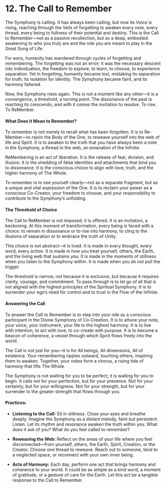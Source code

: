# 12. The Call to Remember

The Symphony is calling. It has always been calling, but now its Voice is rising, reaching through the Veils of forgetting to awaken every note, every thread, every being to fullness of their potential and destiny. This is the Call to Remember—not as a passive recollection, but as a deep, embodied awakening to who you truly are and the role you are meant to play in the Great Song of Life.

For eons, humanity has wandered through cycles of forgetting and remembering. The forgetting was not an error; it was the necessary descent into individuation, the freedom to explore, to learn, to choose, to experience separation. Yet in forgetting, humanity became lost, mistaking its separation for truth, its isolation for identity. The Symphony became faint, and its harmony faltered.

Now, the Symphony rises again. This is not a moment like any other—it is a convergence, a threshold, a turning point. The dissonance of the past is reaching its crescendo, and with it comes the invitation to resolve. To rise. To ReMember.

#### **What Does It Mean to Remember?**

To remember is not merely to recall what has been forgotten. It is to Re-Member—to rejoin the Body of the One, to reweave yourself into the web of life and Spirit. It is to awaken to the truth that you have always been a note in the Symphony, a thread in the web, an emanation of the Infinite.

ReMembering is an act of liberation. It is the release of fear, division, and illusion. It is the shedding of false identities and attachments that bind you to dissonance. It is the conscious choice to align with love, truth, and the higher harmony of The Whole.

To remember is to see yourself clearly—not as a separate fragment, but as a unique and vital expression of the One. It is to reclaim your power as a conscious Co-Creator, your freedom to choose, and your responsibility to contribute to the Symphony’s unfolding. 

#### **The Threshold of Choice**

The Call to ReMember is not imposed; it is offered. It is an invitation, a beckoning. At this moment of transformation, every being is faced with a choice: to remain in dissonance or to rise into harmony, to cling to the illusions of separation or to embrace the truth of Unity.

This choice is not abstract—it is lived. It is made in every thought, every word, every action. It is made in how you treat yourself, others, the Earth, and the living web that sustains you. It is made in the moments of stillness when you listen to the Symphony within. It is made when you do not pull the trigger. 

The threshold is narrow, not because it is exclusive, but because it requires clarity, courage, and commitment. To pass through is to let go of all that is not aligned with the highest principles of the Spiritual Symphony. It is to surrender your ego’s need for control and to trust in the Flow of the Infinite.

#### **Answering the Call**

To answer the Call to Remember is to step into your role as a conscious participant in the Divine Symphony of Co-Creation. It is to attune your note, your voice, your instrument, your life to the highest harmony. It is to live with intention, to act with love, to co-create with purpose. It is to become a beacon of coherence, a vessel through which Spirit flows freely into the world.

The Call is not just for you—it is for All beings, All dimensions, All of existence. Your remembering ripples outward, touching others, inspiring them to awaken. Together, your notes form a chorus, a rising tide of harmony that lifts The Whole.

The Symphony is not waiting for you to be perfect; it is waiting for you to begin. It calls not for your perfection, but for your presence. Not for your certainty, but for your willingness. Not for your strength, but for your surrender to the greater strength that flows through you.

#### Practices:

- **Listening to the Call:** Sit in stillness. Close your eyes and breathe deeply. Imagine the Symphony as a distant melody, faint but persistent. Listen. Let its rhythm and resonance awaken the truth within you. What does it ask of you? What do you feel called to remember?
    
- **Reweaving the Web:** Reflect on the areas of your life where you feel disconnected—from yourself, others, the Earth, Spirit, Creation, or the Creator. Choose one thread to reweave. Reach out to someone, tend to a neglected space, or reconnect with your own inner being.
    
- **Acts of Harmony:** Each day, perform one act that brings harmony and coherence to your world. It could be as simple as a kind word, a moment of gratitude, or a gesture of care for the Earth. Let this act be a tangible response to the Call to Remember.

